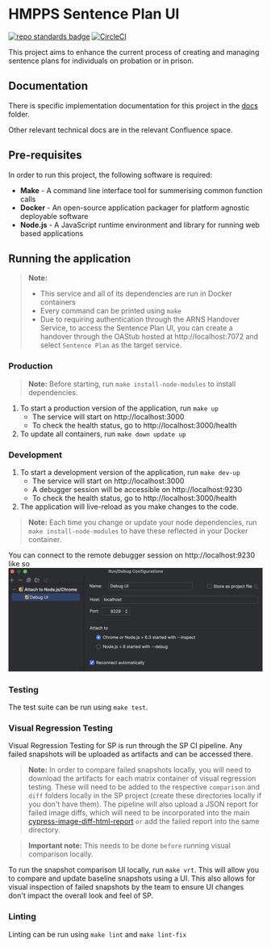 # HMPPS Sentence Plan UI
[![repo standards badge](https://img.shields.io/badge/dynamic/json?color=blue&style=flat&logo=github&label=MoJ%20Compliant&query=%24.result&url=https%3A%2F%2Foperations-engineering-reports.cloud-platform.service.justice.gov.uk%2Fapi%2Fv1%2Fcompliant_public_repositories%2Fhmpps-sentence-plan-ui)](https://operations-engineering-reports.cloud-platform.service.justice.gov.uk/public-github-repositories.html#hmpps-sentence-plan-ui "Link to report")
[![CircleCI](https://circleci.com/gh/ministryofjustice/hmpps-sentence-plan-ui/tree/main.svg?style=svg)](https://circleci.com/gh/ministryofjustice/hmpps-sentence-plan-ui)

This project aims to enhance the current process of creating and managing
sentence plans for individuals on probation or in prison.

## Documentation

There is specific implementation documentation for this project in the [docs](./docs) folder.

Other relevant technical docs are in the relevant Confluence space.

## Pre-requisites
In order to run this project, the following software is required:

- **Make** - A command line interface tool for summerising common function calls
- **Docker** - An open-source application packager for platform agnostic deployable software
- **Node.js** - A JavaScript runtime environment and library for running web based applications

## Running the application

> **Note:**
> - This service and all of its dependencies are run in Docker containers
> - Every command can be printed using `make`
> - Due to requiring authentication through the ARNS Handover Service,
    to access the Sentence Plan UI, you can create a handover through the
    OAStub hosted at http://localhost:7072 and select `Sentence Plan` as the target service.

### Production

> **Note:** Before starting, run `make install-node-modules` to install dependencies.

1. To start a production version of the application, run `make up`
    - The service will start on http://localhost:3000
    - To check the health status, go to http://localhost:3000/health
2. To update all containers, run `make down update up`

### Development
1. To start a development version of the application, run `make dev-up`
    - The service will start on http://localhost:3000
    - A debugger session will be accessible on http://localhost:9230
    - To check the health status, go to http://localhost:3000/health
2. The application will live-reload as you make changes to the code.

> **Note:** Each time you change or update your node dependencies, run `make install-node-modules` to have these reflected in your Docker container.

You can connect to the remote debugger session on http://localhost:9230 like so
[![API docs](https://github.com/ministryofjustice/hmpps-strengths-based-needs-assessments-ui/blob/main/.readme/debugger.png?raw=true)]()

### Testing
The test suite can be run using `make test`.

### Visual Regression Testing
Visual Regression Testing for SP is run through the SP CI pipeline. Any failed snapshots will be uploaded as artifacts and can be accessed there.

> **Note:** In order to compare failed snapshots locally, you will need to download the artifacts for each matrix container of visual regression testing.
> These will need to be added to the respective `comparison` and `diff` folders locally in the SP project (create these directories locally if you
> don't have them). The pipeline will also upload a JSON report for failed image diffs, which will need to be incorporated into the main
> [cypress-image-diff-html-report](cypress-image-diff-html-report/cypress-image-diff.json) `or` add the failed report into the same directory.

> **Important note:** This needs to be done `before` running visual comparison locally.

To run the snapshot comparison UI locally, run `make vrt`. This will allow you to compare and update baseline snapshots using a UI. This also allows for visual inspection
of failed snapshots by the team to ensure UI changes don't impact the overall look and feel of SP.

### Linting
Linting can be run using `make lint` and `make lint-fix`
